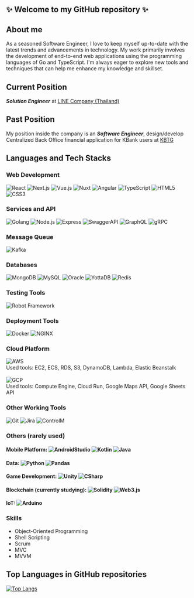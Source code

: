 ## ✨ Welcome to my GitHub repository ✨

## About me
As a seasoned Software Engineer, I love to keep myself up-to-date with the latest trends and advancements in technology. My work primarily involves the development of end-to-end web applications using the programming languages of Go and TypeScript. I'm always eager to explore new tools and techniques that can help me enhance my knowledge and skillset.

## Current Position
**_Solution Engineer_** at [LINE Company (Thailand)](https://linecorp.com/th/)

## Past Position
My position inside the company is an **_Software Engineer_**, design/develop Centralized Back Office financial application for KBank users at [KBTG](https://www.kbtg.tech/)

## Languages and Tech Stacks
### Web Development
![React](https://img.shields.io/badge/-React-61DAFB?logo=react&logoColor=white&style=flat-square)
![Next.js](https://img.shields.io/badge/-Next.js-000000?logo=next.js&logoColor=white&style=flat-square)
![Vue.js](https://img.shields.io/badge/-Vue.js-41B883?logo=vue.js&logoColor=white&style=flat-square)
![Nuxt](https://img.shields.io/badge/-Nuxt-00DC82?logo=nuxt.js&logoColor=white&style=flat-square)
![Angular](https://img.shields.io/badge/-Angular-DD0031?logo=angular&logoColor=white&style=flat-square)
![TypeScript](https://img.shields.io/badge/-TypeScript-3178C6?logo=typescript&logoColor=white&style=flat-square)
![HTML5](https://img.shields.io/badge/-HTML5-E34F26?logo=html5&logoColor=white&style=flat-square)
![CSS3](https://img.shields.io/badge/-CSS3-1572B6?logo=css3&logoColor=white&style=flat-square)

### Services and API
![Golang](https://img.shields.io/badge/-Golang-00ADD8?logo=go&logoColor=white&style=flat-square)
![Node.js](https://img.shields.io/badge/-Node.js-339933?logo=node.js&logoColor=white&style=flat-square)
![Express](https://img.shields.io/badge/-Express-000000?logo=express&logoColor=white&style=flat-square)
![SwaggerAPI](https://img.shields.io/badge/-Swagger%20API-85EA2D?logo=swagger&logoColor=white&style=flat-square)
![GraphQL](https://img.shields.io/badge/-GraphQL-e535ab?logo=graphql&logoColor=white&style=flat-square)
![gRPC](https://img.shields.io/badge/-gRPC-5cafb5?logo=g-rpc&logoColor=white&style=flat-square)

### Message Queue
![Kafka](https://img.shields.io/badge/-Kafka-231f20?logo=apache-kafka&logoColor=white&style=flat-square)

### Databases
![MongoDB](https://img.shields.io/badge/-MongoDB-589636?logo=mongodb&logoColor=white&style=flat-square)
![MySQL](https://img.shields.io/badge/-MySQL-4479A1?logo=mysql&logoColor=white&style=flat-square)
![Oracle](https://img.shields.io/badge/-Oracle-F80000?logo=oracle&logoColor=white&style=flat-square)
![YottaDB](https://img.shields.io/badge/-YottaDB-3c176a?logo=&logoColor=white&style=flat-square)
![Redis](https://img.shields.io/badge/-Redis-D82C20?logo=redis&logoColor=white&style=flat-square)

### Testing Tools
![Robot Framework](https://img.shields.io/badge/-Robot%20Framework-000000?logo=robot%20framework&logoColor=white&style=flat-square)

### Deployment Tools
![Docker](https://img.shields.io/badge/-Docker-2496ED?logo=docker&logoColor=white&style=flat-square)
![NGINX](https://img.shields.io/badge/-NGINX-009639?logo=nginx&logoColor=white&style=flat-square)

### Cloud Platform
![AWS](https://img.shields.io/badge/-Amazon%20Web%20Services-232F3E?logo=amazon%20aws&logoColor=white&style=flat-square)
<br />Used tools: EC2, ECS, RDS, S3, DynamoDB, Lambda, Elastic Beanstalk<br /><br />
![GCP](https://img.shields.io/badge/-Google%20Cloud%20Platform-4285F4?logo=google%20cloud&logoColor=white&style=flat-square)
<br />Used tools: Compute Engine, Cloud Run, Google Maps API, Google Sheets API

### Other Working Tools
![Git](https://img.shields.io/badge/-Git-F05032?logo=git&logoColor=white&style=flat-square)
![Jira](https://img.shields.io/badge/-Jira-0052CC?logo=jira&logoColor=white&style=flat-square)
![ControlM](https://img.shields.io/badge/-Control%20M-FE5000?logo=bmc%20software&logoColor=white&style=flat-square)

### Others (rarely used)
#### Mobile Platform: ![AndroidStudio](https://img.shields.io/badge/-Android%20Studio-3DDC84?logo=android%20studio&logoColor=white&style=flat-square) ![Kotlin](https://img.shields.io/badge/-Kotlin-7F52FF?logo=kotlin&logoColor=white&style=flat-square) ![Java](https://img.shields.io/badge/-Java-007396?logo=java&logoColor=white&style=flat-square)
#### Data: ![Python](https://img.shields.io/badge/-Python-3776AB?logo=python&logoColor=white&style=flat-square) ![Pandas](https://img.shields.io/badge/-Pandas-150458?logo=pandas&logoColor=white&style=flat-square)
#### Game Development: ![Unity](https://img.shields.io/badge/-Unity-000000?logo=unity&logoColor=white&style=flat-square) ![CSharp](https://img.shields.io/badge/-C%20Sharp-239120?logo=c%20sharp&logoColor=white&style=flat-square)
#### Blockchain (currently studying): ![Solidity](https://img.shields.io/badge/-Solidity-363636?logo=solidity&logoColor=white&style=flat-square) ![Web3.js](https://img.shields.io/badge/-Web3.js-F16822?logo=web3.js&logoColor=white&style=flat-square)
#### IoT: ![Arduino](https://img.shields.io/badge/-Arduino-00979D?logo=arduino&logoColor=white&style=flat-square)

### Skills
- Object-Oriented Programming
- Shell Scripting
- Scrum
- MVC
- MVVM

## Top Languages in GitHub repositories
[![Top Langs](https://github-readme-stats.vercel.app/api/top-langs/?username=anuraghazra&layout=compact)](https://github.com/anuraghazra/github-readme-stats)

<!--
**KridtinC/KridtinC** is a ✨ _special_ ✨ repository because its `README.md` (this file) appears on your GitHub profile.

Here are some ideas to get you started:

- 🔭 I’m currently working on ...
- 🌱 I’m currently learning ...
- 👯 I’m looking to collaborate on ...
- 🤔 I’m looking for help with ...
- 💬 Ask me about ...
- 📫 How to reach me: ...
- 😄 Pronouns: ...
- ⚡ Fun fact: ...
-->
